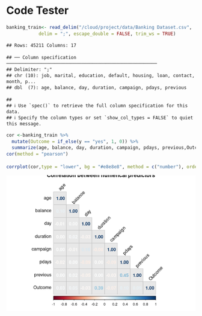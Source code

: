 Code Tester
================

``` r
banking_train<- read_delim("/cloud/project/data/Banking Dataset.csv",
            delim = ";", escape_double = FALSE, trim_ws = TRUE)
```

    ## Rows: 45211 Columns: 17

    ## ── Column specification ────────────────────────────────────────────────────────
    ## Delimiter: ";"
    ## chr (10): job, marital, education, default, housing, loan, contact, month, p...
    ## dbl  (7): age, balance, day, duration, campaign, pdays, previous

    ## 
    ## ℹ Use `spec()` to retrieve the full column specification for this data.
    ## ℹ Specify the column types or set `show_col_types = FALSE` to quiet this message.

``` r
cor <-banking_train %>%
  mutate(Outcome = if_else(y == "yes", 1, 0)) %>%
  summarize(age, balance, day, duration, campaign, pdays, previous,Outcome) %>%
cor(method = "pearson")

corrplot(cor,type = "lower", bg = "#e8e8e8", method = c("number"), order = "original", title = "Correlation between numerical predictors", tl.col = "black", tl.srt = 45)
```

![](Code-Tester_files/figure-gfm/correlation_matrix-1.png)<!-- -->
